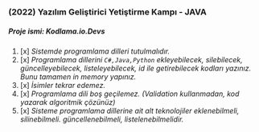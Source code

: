 ### (2022) Yazılım Geliştirici Yetiştirme Kampı - JAVA

##### Proje ismi: Kodlama.io.Devs

1. [x] _Sistemde programlama dilleri tutulmalıdır._
2. [x] _Programlama dillerini `C#,Java,Python` ekleyebilecek, silebilecek, güncelleyebilecek, listeleyebilecek, id ile
   getirebilecek kodları yazınız. Bunu tamamen in memory yapınız._
3. [x] _İsimler tekrar edemez._
4. [x] _Programlama dili boş geçilemez. (Validation kullanmadan, kod yazarak algoritmik çözünüz)_
5. [x] _Sisteme programlama dillerine ait alt teknolojiler eklenebilmeli, silinebilmeli. güncellenebilmeli,
   listelenebilmelidir._